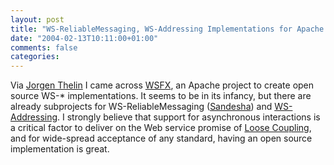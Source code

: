 ```yaml
---
layout: post
title: "WS-ReliableMessaging, WS-Addressing Implementations for Apache Axis"
date: "2004-02-13T10:11:00+01:00"
comments: false
categories: 
---
```


<p>Via <a href="http://www.thearchitect.co.uk/weblog/archives/2004/02/000282.html">Jorgen Thelin</a> I came across <a href="http://ws.apache.org/ws-fx/index.html">WSFX</a>, an Apache project to create open source WS-* implementations. It seems to be in its infancy, but there are already subprojects for WS-ReliableMessaging (<a href="http://ws.apache.org/ws-fx/sandesha/index.htm">Sandesha</a>) and <a href="http://ws.apache.org/ws-fx/addressing">WS-Addressing</a>.
I strongly believe that support for asynchronous interactions is a critical factor to deliver on the Web service promise of <a href="http://www.manageability.org/blog/archive/20021122%23grand_unified_theory_of_loose/view">Loose Coupling</a>, and for wide-spread acceptance of any standard, having an open source implementation is great.</p>


